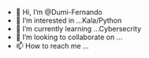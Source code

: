 - 👋 Hi, I’m @Dumi-Fernando
- 👀 I’m interested in ...Kala/Python
- 🌱 I’m currently learning ...Cybersecrity
- 💞️ I’m looking to collaborate on ...
- 📫 How to reach me ...

<!---
Dumi-Fernando/Dumi-Fernando is a ✨ special ✨ repository because its `README.md` (this file) appears on your GitHub profile.
You can click the Preview link to take a look at your changes.
--->

